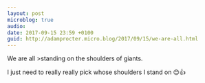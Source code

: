 ```yaml
---
layout: post
microblog: true
audio: 
date: 2017-09-15 23:59 +0100
guid: http://adamprocter.micro.blog/2017/09/15/we-are-all.html
---
```

We are all >standing on the shoulders of giants. 

I just need to really really pick whose shoulders I stand on 😊👍
